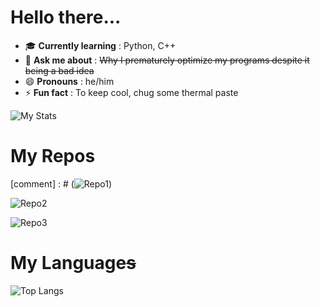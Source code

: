 # Hello there...

- 🎓 **Currently learning** : Python, C++
- 💬 **Ask me about** : ~~Why I prematurely optimize my programs despite it being a bad idea~~
- 😄 **Pronouns** : he/him
- ⚡ **Fun fact** : To keep cool, chug some thermal paste

![My Stats](https://github-readme-stats.vercel.app/api?username=BoomBox-8&count_private=true&theme=github_dark)

# My Repos

[comment] : # (![Repo1](https://github-readme-stats.vercel.app/api/pin/?username=BoomBox-8&repo=PySQL&theme=github_dark))

![Repo2](https://github-readme-stats.vercel.app/api/pin/?username=BoomBox-8&repo=python-asciizer&theme=github_dark)

![Repo3](https://github-readme-stats.vercel.app/api/pin/?username=BoomBox-8&repo=ASCII-Wordle&theme=github_dark)

# My Language~~s~~

![Top Langs](https://github-readme-stats.vercel.app/api/top-langs/?username=BoomBox-8&theme=github_dark)

